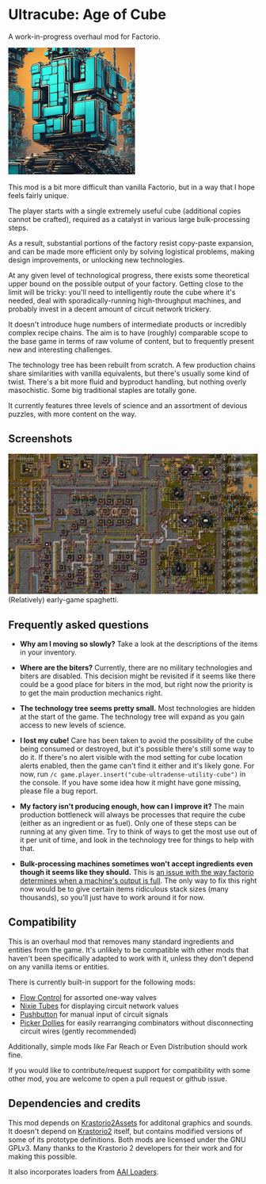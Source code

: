 # Ultracube: Age of Cube

A work-in-progress overhaul mod for Factorio.

![Thumbnail](thumbnail.png)

This mod is a bit more difficult than vanilla Factorio, but in a way that I hope feels fairly unique.

The player starts with a single extremely useful cube (additional copies cannot be crafted), required as a catalyst in various large bulk-processing steps.

As a result, substantial portions of the factory resist copy-paste expansion, and can be made more efficient only by solving logistical problems, making design improvements, or unlocking new technologies.

At any given level of technological progress, there exists some theoretical upper bound on the possible output of your factory. Getting close to the limit will be tricky: you'll need to intelligently route the cube where it's needed, deal with sporadically-running high-throughput machines, and probably invest in a decent amount of circuit network trickery.

It doesn't introduce huge numbers of intermediate products or incredibly complex recipe chains. The aim is to have (roughly) comparable scope to the base game in terms of raw volume of content, but to frequently present new and interesting challenges.

The technology tree has been rebuilt from scratch. A few production chains share similarities with vanilla equivalents, but there's usually some kind of twist. There's a bit more fluid and byproduct handling, but nothing overly masochistic. Some big traditional staples are totally gone.

It currently features three levels of science and an assortment of devious puzzles, with more content on the way.

## Screenshots

![Early-game spaghetti](screenshots/spaghetti.jpg)
(Relatively) early-game spaghetti.

## Frequently asked questions

* **Why am I moving so slowly?** Take a look at the descriptions of the items in your inventory.

* **Where are the biters?** Currently, there are no military technologies and biters are disabled. This decision might be revisited if it seems like there could be a good place for biters in the mod, but right now the priority is to get the main production mechanics right.

* **The technology tree seems pretty small.** Most technologies are hidden at the start of the game. The technology tree will expand as you gain access to new levels of science.

* **I lost my cube!** Care has been taken to avoid the possibility of the cube being consumed or destroyed, but it's possible there's still some way to do it. If there's no alert visible with the mod setting for cube location alerts enabled, then the game can't find it either and it's likely gone. For now, run `/c game.player.insert("cube-ultradense-utility-cube")` in the console. If you have some idea how it might have gone missing, please file a bug report.

* **My factory isn't producing enough, how can I improve it?** The main production bottleneck will always be processes that require the cube (either as an ingredient or as fuel). Only one of these steps can be running at any given time. Try to think of ways to get the most use out of it per unit of time, and look in the technology tree for things to help with that.

* **Bulk-processing machines sometimes won't accept ingredients even though it seems like they should.** This is [an issue with the way factorio determines when a machine's output is full](https://forums.factorio.com/viewtopic.php?f=7&t=101436). The only way to fix this right now would be to give certain items ridiculous stack sizes (many thousands), so you'll just have to work around it for now.

## Compatibility

This is an overhaul mod that removes many standard ingredients and entities from the game. It's unlikely to be compatible with other mods that haven't been specifically adapted to work with it, unless they don't depend on any vanilla items or entities.

There is currently built-in support for the following mods:

* [Flow Control](https://mods.factorio.com/mod/Flow%20Control) for assorted one-way valves
* [Nixie Tubes](https://mods.factorio.com/mod/nixie-tubes) for displaying circuit network values
* [Pushbutton](https://mods.factorio.com/mod/pushbutton) for manual input of circuit signals
* [Picker Dollies](https://mods.factorio.com/mod/PickerDollies) for easily rearranging combinators without disconnecting circuit wires (gently recommended)

Additionally, simple mods like Far Reach or Even Distribution should work fine.

If you would like to contribute/request support for compatibility with some other mod, you are welcome to open a pull request or github issue.

## Dependencies and credits

This mod depends on [Krastorio2Assets](https://mods.factorio.com/mod/Krastorio2Assets) for additonal graphics and sounds. It doesn't depend on [Krastorio2](https://mods.factorio.com/mod/Krastorio2) itself, but contains modified versions of some of its prototype definitions. Both mods are licensed under the GNU GPLv3. Many thanks to the Krastorio 2 developers for their work and for making this possible.

It also incorporates loaders from [AAI Loaders](https://mods.factorio.com/mod/aai-loaders).
